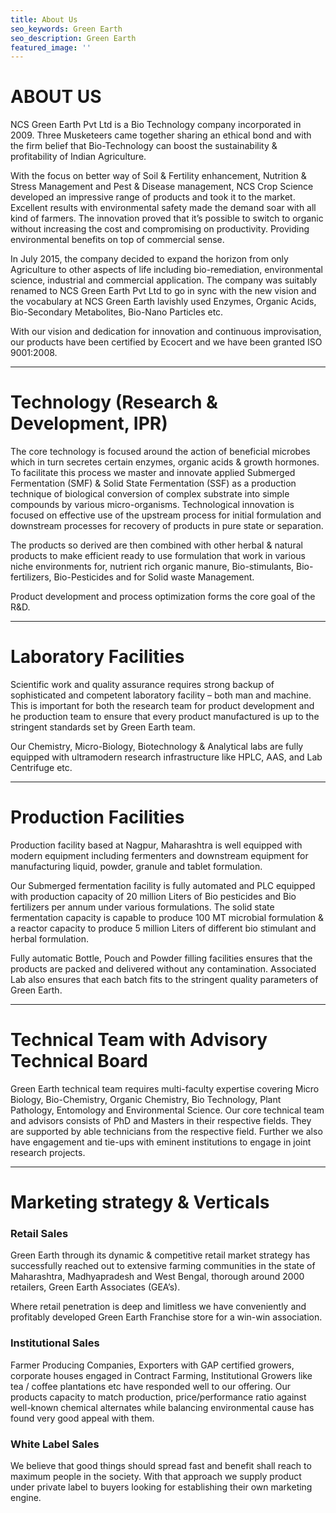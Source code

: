 ```yaml
---
title: About Us
seo_keywords: Green Earth
seo_description: Green Earth
featured_image: ''
---
```


# ABOUT US
NCS Green Earth Pvt Ltd is a Bio Technology company incorporated in 2009. Three Musketeers came together sharing an ethical bond and with the firm belief that Bio-Technology can boost the sustainability & profitability of Indian Agriculture.


With the focus on better way of Soil & Fertility enhancement, Nutrition & Stress Management and Pest & Disease management, NCS Crop Science developed an impressive range of products and took it to the market. Excellent results with environmental safety made the demand soar with all kind of farmers. The innovation proved that it’s possible to switch to organic without increasing the cost and compromising on productivity. Providing environmental benefits on top of commercial sense.


In July 2015, the company decided to expand the horizon from only Agriculture to other aspects of life including bio-remediation, environmental science, industrial and commercial application. The company was suitably renamed to NCS Green Earth Pvt Ltd to go in sync with the new vision and the vocabulary at NCS Green Earth lavishly used Enzymes, Organic Acids, Bio-Secondary Metabolites, Bio-Nano Particles etc.


With our vision and dedication for innovation and continuous improvisation, our products have been certified by Ecocert and we have been granted ISO 9001:2008.

***

# Technology (Research & Development, IPR)

The core technology is focused around the action of beneficial microbes which in turn secretes certain enzymes, organic acids & growth hormones. To facilitate this process we master and innovate applied Submerged Fermentation (SMF) & Solid State Fermentation (SSF) as a production technique of biological conversion of complex substrate into simple compounds by various micro-organisms. Technological innovation is focused on effective use of the upstream process for initial formulation and downstream processes for recovery of products in pure state or separation.


The products so derived are then combined with other herbal & natural products to make efficient ready to use formulation that work in various niche environments for, nutrient rich organic manure, Bio-stimulants, Bio-fertilizers, Bio-Pesticides and for Solid waste Management.


Product development and process optimization forms the core goal of the R&D.

***

# Laboratory Facilities

Scientific work and quality assurance requires strong backup of sophisticated and competent laboratory facility – both man and machine. This is important for both the research team for product development and he production team to ensure that every product manufactured is up to the stringent standards set by Green Earth team.

Our Chemistry, Micro-Biology, Biotechnology & Analytical labs are fully equipped with ultramodern research infrastructure like HPLC, AAS, and Lab Centrifuge etc.

***

# Production Facilities

Production facility based at Nagpur, Maharashtra is well equipped with modern equipment including fermenters and downstream equipment for manufacturing liquid, powder, granule and tablet formulation.


Our Submerged fermentation facility is fully automated and PLC equipped with production capacity of 20 million Liters of Bio pesticides and Bio fertilizers per annum under various formulations. The solid state fermentation capacity is capable to produce 100 MT microbial formulation & a reactor capacity to produce 5 million Liters of different bio stimulant and herbal formulation.


Fully automatic Bottle, Pouch and Powder filling facilities ensures that the products are packed and delivered without any contamination. Associated Lab also ensures that each batch fits to the stringent quality parameters of Green Earth.

***

# Technical Team with Advisory Technical Board

Green Earth technical team requires multi-faculty expertise covering Micro Biology, Bio-Chemistry, Organic Chemistry, Bio Technology, Plant Pathology, Entomology and Environmental Science. Our core technical team and advisors consists of PhD and Masters in their respective fields. They are supported by able technicians from the respective field. Further we also have engagement and tie-ups with eminent institutions to engage in joint research projects.

***

# Marketing strategy & Verticals

### Retail Sales

Green Earth through its dynamic & competitive retail market strategy has successfully reached out to extensive farming communities in the state of Maharashtra, Madhyapradesh and West Bengal, thorough around 2000 retailers, Green Earth Associates (GEA’s).

Where retail penetration is deep and limitless we have conveniently and profitably developed Green Earth Franchise store for a win-win association.

### Institutional Sales

Farmer Producing Companies, Exporters with GAP certified growers, corporate houses engaged in Contract Farming, Institutional Growers like tea / coffee plantations etc have responded well to our offering. Our products capacity to match production, price/performance ratio against well-known chemical alternates while balancing environmental cause has found very good appeal with them.

### White Label Sales

We believe that good things should spread fast and benefit shall reach to maximum people in the society. With that approach we supply product under private label to buyers looking for establishing their own marketing engine.
